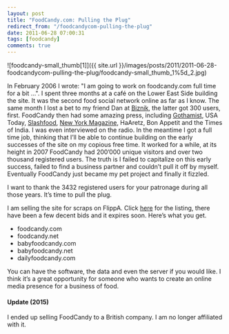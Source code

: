 ```yaml
---
layout: post
title: "FoodCandy.com: Pulling the Plug"
redirect_from: "/foodcandycom-pulling-the-plug"
date: 2011-06-28 07:00:31
tags: [foodcandy]
comments: true
---
```

![foodcandy-small_thumb[1]]({{ site.url }}/images/posts/2011/2011-06-28-foodcandycom-pulling-the-plug/foodcandy-small_thumb_1%5d_2.jpg)

In February 2006 I wrote: "I am going to work on foodcandy.com full time for a bit ...". I spent three months at a café on the Lower East Side building the site. It was the second food social network online as far as I know. The same month I lost a bet to my friend Dan at [Biznik](http://biznik.com), the latter got 300 users, first. FoodCandy then had some amazing press, including [Gothamist](http://gothamist.com/2006/07/13/food_tech.php), USA Today, [Slashfood](http://www.slashfood.com/2006/07/12/foodcandy-friendster-for-foodies/), [New York Magazine](http://newyork.grubstreet.com/2006/10/foodies_flock_to_networking_si.html), HaAretz, Bon Appetit and the Times of India. I was even interviewed on the radio. In the meantime I got a full time job, thinking that I’ll be able to continue building on the early successes of the site on my copious free time. It worked for a while, at its height in 2007 FoodCandy had 200’000 unique visitors and over two thousand registered users. The truth is I failed to capitalize on this early success, failed to find a business partner and couldn’t pull it off by myself. Eventually FoodCandy just became my pet project and finally it fizzled.

I want to thank the 3432 registered users for your patronage during all those years. It’s time to pull the plug.

I am selling the site for scraps on FlippA. Click [here](https://flippa.com/2619946-foodcandy-com) for the listing, there have been a few decent bids and it expires soon. Here’s what you get.

- foodcandy.com
- foodcandy.net
- babyfoodcandy.com
- babyfoodcandy.net
- dailyfoodcandy.com

You can have the software, the data and even the server if you would like. I think it’s a great opportunity for someone who wants to create an online media presence for a business of food.

#### Update (2015)

I ended up selling FoodCandy to a British company. I am no longer affiliated with it.
